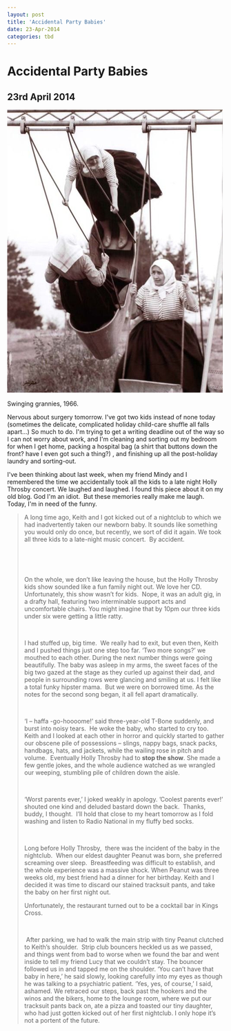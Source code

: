 ```yaml
---
layout: post
title: 'Accidental Party Babies'
date: 23-Apr-2014
categories: tbd
---
```


# Accidental Party Babies

## 23rd April 2014

<img class="photo-horiz" src="/images/2014/04/eff160cc1abcaede4af1832674729b80.jpg" />

<p <a href="http://realityayslum.tumblr.com/post/9359720450/jiru-jiri-swinging-grannies-1966">Swinging grannies,   1966. </a></p>

Nervous about surgery tomorrow. I've got two kids instead of none today (sometimes the delicate,   complicated holiday child-care shuffle all falls apart...) So much to do. I'm trying to get a writing deadline out of the way so I can not worry about work,   and I'm cleaning and sorting out my bedroom for when I get home, packing a hospital bag (a shirt that buttons down the front? have I even got such a thing?) , and finishing up all the post-holiday laundry and sorting-out.

I've been thinking about last week, when my friend Mindy and I remembered the time we accidentally took all the kids to a late night Holly Throsby concert. We laughed and laughed. I found this piece about it on my old blog. God I'm an idiot.  But these memories really make me laugh. Today, I'm in need of the funny.

<blockquote>

A long time ago, Keith and I got kicked out of a nightclub to which we had inadvertently taken our newborn baby. It sounds like something you would only do once, but recently, we sort of did it again. We took all three kids to a late-night music concert.  By accident.

<code> </code>



<br />

On the whole, we don’t like leaving the house, but the Holly Throsby kids show sounded like a fun family night out. We love her CD. Unfortunately, this show wasn’t for kids.  Nope, it was an adult gig, in a drafty hall, featuring two interminable support acts and uncomfortable chairs. You might imagine that by 10pm our three kids under six were getting a little ratty.



<br />

I had stuffed up, big time.  We really had to exit, but even then, Keith and I pushed things just one step too far. ‘Two more songs?’ we mouthed to each other. During the next number things were going beautifully. The baby was asleep in my arms, the sweet faces of the big two gazed at the stage as they curled up against their dad, and people in surrounding rows were glancing and smiling at us. I felt like a total funky hipster mama.  But we were on borrowed time. As the notes for the second song began, it all fell apart dramatically.



<br />

‘I – haffa -go-hoooome!’ said three-year-old T-Bone suddenly, and burst into noisy tears.  He woke the baby, who started to cry too. Keith and I looked at each other in horror and quickly started to gather our obscene pile of possessions – slings, nappy bags, snack packs, handbags, hats, and jackets, while the wailing rose in pitch and volume.  Eventually Holly Throsby had to **stop the show**. She made a few gentle jokes, and the whole audience watched as we wrangled our weeping, stumbling pile of children down the aisle.



<br />

‘Worst parents ever,’ I joked weakly in apology. ’Coolest parents ever!’ shouted one kind and deluded bastard down the back.  Thanks, buddy, I thought.  I’ll hold that close to my heart tomorrow as I fold washing and listen to Radio National in my fluffy bed socks.



<br />

Long before Holly Throsby,  there was the incident of the baby in the nightclub.  When our eldest daughter Peanut was born, she preferred screaming over sleep.  Breastfeeding was difficult to establish, and the whole experience was a massive shock. When Peanut was three weeks old, my best friend had a dinner for her birthday. Keith and I decided it was time to discard our stained tracksuit pants, and take the baby on her first night out.

Unfortunately, the restaurant turned out to be a cocktail bar in Kings Cross.



<br />

 After parking, we had to walk the main strip with tiny Peanut clutched to Keith’s shoulder.  Strip club bouncers heckled us as we passed, and things went from bad to worse when we found the bar and went inside to tell my friend Lucy that we couldn’t stay. The bouncer followed us in and tapped me on the shoulder. ‘You can’t have that baby in here,’ he said slowly, looking carefully into my eyes as though he was talking to a psychiatric patient. ‘Yes, yes, of course,’ I said, ashamed. We retraced our steps, back past the hookers and the winos and the bikers, home to the lounge room, where we put our tracksuit pants back on, ate a pizza and toasted our tiny daughter, who had just gotten kicked out of her first nightclub. I only hope it’s not a portent of the future.</blockquote>




